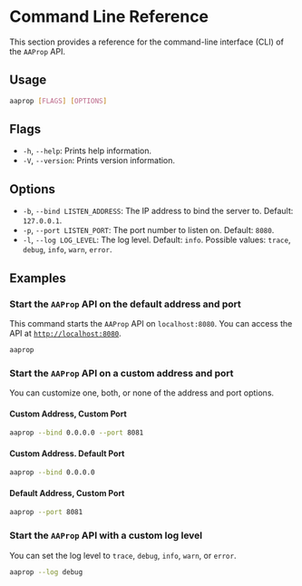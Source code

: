 <!--
SPDX-FileCopyrightText: 2023 - 2025 Ali Sajid Imami

SPDX-License-Identifier: Apache-2.0
SPDX-License-Identifier: MIT
-->

# Command Line Reference

This section provides a reference for the command-line interface (CLI) of the `AAProp` API.

## Usage

```bash
aaprop [FLAGS] [OPTIONS]
```

## Flags

- `-h`, `--help`: Prints help information.
- `-V`, `--version`: Prints version information.

## Options

- `-b`, `--bind LISTEN_ADDRESS`: The IP address to bind the server to. Default: `127.0.0.1`.
- `-p`, `--port LISTEN_PORT`: The port number to listen on. Default: `8080`.
- `-l`, `--log LOG_LEVEL`: The log level. Default: `info`. Possible values: `trace`, `debug`, `info`, `warn`, `error`.

## Examples

### Start the `AAProp` API on the default address and port

This command starts the `AAProp` API on `localhost:8080`. You can access the API at [`http://localhost:8080`](http://localhost:8080).

```bash
aaprop
```

### Start the `AAProp` API on a custom address and port

You can customize one, both, or none of the address and port options.

#### Custom Address, Custom Port

```bash
aaprop --bind 0.0.0.0 --port 8081
```

#### Custom Address. Default Port

```bash
aaprop --bind 0.0.0.0
```

#### Default Address, Custom Port

```bash
aaprop --port 8081
```

### Start the `AAProp` API with a custom log level

You can set the log level to `trace`, `debug`, `info`, `warn`, or `error`.

```bash
aaprop --log debug
```
